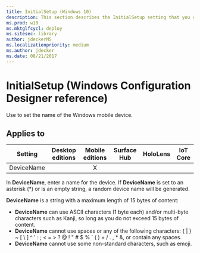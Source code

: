 ```yaml
---
title: InitialSetup (Windows 10)
description: This section describes the InitialSetup setting that you can configure in provisioning packages for Windows 10 using Windows Configuration Designer.
ms.prod: w10
ms.mktglfcycl: deploy
ms.sitesec: library
author: jdeckerMS
ms.localizationpriority: medium
ms.author: jdecker
ms.date: 08/21/2017
---
```


# InitialSetup (Windows Configuration Designer reference)

Use to set the name of the Windows mobile device.

## Applies to

| Setting   | Desktop editions | Mobile editions | Surface Hub | HoloLens | IoT Core |
| --- | :---: | :---: | :---: | :---: | :---: |
| DeviceName |   | X |  |  |  |

In **DeviceName**, enter a name for the device. If **DeviceName** is set to an asterisk (*) or is an empty string, a random device name will be generated.

**DeviceName** is a string with a maximum length of 15 bytes of content:

- **DeviceName** can use ASCII characters (1 byte each) and/or multi-byte characters such as Kanji, so long as you do not exceed 15 bytes of content.
- **DeviceName** cannot use spaces or any of the following characters: { | } ~ [ \ ] ^ ' : ; < = > ? @ ! " # $ % ` ( ) + / . , * &, or contain any spaces.
- **DeviceName** cannot use some non-standard characters, such as emoji.

